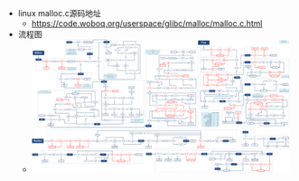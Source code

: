 - linux malloc.c源码地址
  - https://code.woboq.org/userspace/glibc/malloc/malloc.c.html
- 流程图
  - ![](pic/2021-07-11-09-40-46.png)
